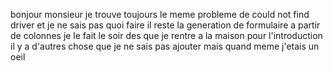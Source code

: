 bonjour monsieur je trouve toujours le meme probleme de could not find driver 
et je ne sais pas quoi faire
il reste la generation de formulaire a partir de colonnes je le fait le soir des que je rentre a la maison
pour l'introduction il y a d'autres chose que je ne sais pas ajouter mais quand meme j'etais un oeil
